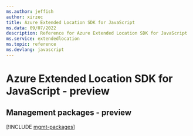 ```yaml
---
ms.author: jeffish
author: xirzec
title: Azure Extended Location SDK for JavaScript
ms.data: 09/07/2022
description: Reference for Azure Extended Location SDK for JavaScript
ms.service: extendedlocation
ms.topic: reference
ms.devlang: javascript
---
```

# Azure Extended Location SDK for JavaScript - preview

## Management packages - preview
[!INCLUDE [mgmt-packages](extended-location-mgmt-index.md)]